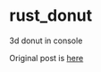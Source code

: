 # rust_donut
3d donut in console

Original post is [here](https://www.a1k0n.net/2011/07/20/donut-math.html)
